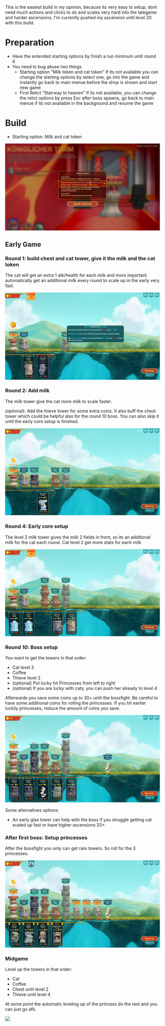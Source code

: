 This is the easiest build in my opinion, because its very easy to setup, dont need much actions and clicks to do and scales very hard into the lategame and harder ascensions. I'm currently pushed my ascension until level 20 with this build.

# Preparation

* Have the extended starting options by finish a run minimum until round 6
* You need to bug abuse two things
  * Starting option "Milk token and cat token"
  If its not available you can change the starting options by select one, go into the game and instantly go back to main menue before the shop is shown and start new game
  * First Relict "Stairway to heaven"
  If its not available, you can change the relict options by press Esc after boss spawns, go back to main menue if its not available in the background and resume the game

# Build

* Starting option: Milk and cat token

![](00-milk-and-cat-token.png)

## Early Game

### Round 1: build chest and cat tower, give it the milk and the cat token

The cat will get an extra 1 atk/health for each milk and more important automatically get an additional milk every round to scale up in the early very fast.

![](01-cat-with-tokens.png)

### Round 2: Add milk

The milk tower give the cat more milk to scale faster.

(optional): Add the thieve tower for some extra coins. It also buff the chest tower which could be helpful also for the round 10 boss. You can also skip it until the early core setup is finished.

![](02-milk-and-thieve.png)

### Round 4: Early core setup

The level 2 milk tower gives the milk 2 fields in front, so its an additional milk for the cat each round. Cat level 2 get more stats for each milk

![](04-early-core.png)

### Round 10: Boss setup

You want to get the towers in that order:
* Cat level 3
* Coffee
* Thieve level 2
* (optional) Put lucky hit Princesses from left to right
* (optional) If you are lucky with cats, you can push her already to level 4

Afterwards you save some coins up to 30+ until the bossfight. Be careful to have some additional coins for rolling the princesses. If you hit earlier luckily princesses, reduce the amount of coins you save.

![](10-boss-setup.png)

Some alternatives options:
* An early glas tower can help with the boss if you struggle getting cat scaled up fast or have higher ascensions 20+

### After first boss: Setup princesses

After the bossfight you only can get rare towers. So roll for the 3 princesses.

![](11-princesses.png)

### Midgame

Level up the towers in that order:
* Cat
* Coffee
* Chest until level 2
* Thieve until level 4

At some point the automatic leveling up of the princess do the rest and you can just go afk.

![](20-finished-build.png)
